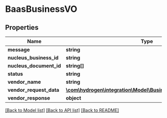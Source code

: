 # BaasBusinessVO

## Properties
Name | Type | Description | Notes
------------ | ------------- | ------------- | -------------
**message** | **string** |  | [optional] 
**nucleus_business_id** | **string** |  | [optional] 
**nucleus_document_id** | **string[]** |  | [optional] 
**status** | **string** |  | [optional] 
**vendor_name** | **string** |  | [optional] 
**vendor_request_data** | [**\com\hydrogen\integration\Model\BusinessVendorRequestDataVO**](BusinessVendorRequestDataVO.md) |  | [optional] 
**vendor_response** | **object** |  | [optional] 

[[Back to Model list]](../README.md#documentation-for-models) [[Back to API list]](../README.md#documentation-for-api-endpoints) [[Back to README]](../README.md)


